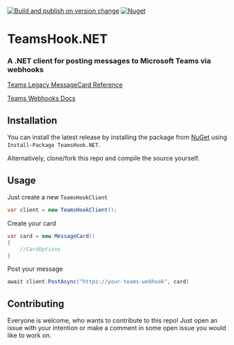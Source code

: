 [![Build and publish on version change](https://github.com/rgomez90/TeamsHook.NET/actions/workflows/dotnet.yml/badge.svg)](https://github.com/rgomez90/TeamsHook.NET/actions/workflows/dotnet.yml) [![Nuget](https://img.shields.io/nuget/dt/TeamsHook.NET?label=NuGet&logo=nuget)](https://www.nuget.org/packages/TeamsHook.NET/)

# TeamsHook.NET

### A .NET client for posting messages to Microsoft Teams via webhooks

[Teams Legacy MessageCard Reference](https://docs.microsoft.com/en-us/outlook/actionable-messages/message-card-reference#actions)

[Teams Webhooks Docs](https://docs.microsoft.com/en-us/microsoftteams/platform/webhooks-and-connectors/how-to/connectors-using)

## Installation

You can install the latest release by installing the package from [NuGet](https://www.nuget.org/packages/TeamsHook.NET/) using `Install-Package TeamsHook.NET`.

Alternatively, clone/fork this repo and compile the source yourself.

## Usage

Just create a new `TeamsHookClient`

```csharp
var client = new TeamsHookClient();
```

Create your card 

```csharp
var card = new MessageCard()
{
    //CardOptions
}
```

Post your message

```csharp
await client.PostAsync("https://your-teams-webhook", card)
```

## Contributing

Everyone is welcome, who wants to contribute to this repo! Just open an issue with your intention or make a comment in some open issue you would like to work on.
